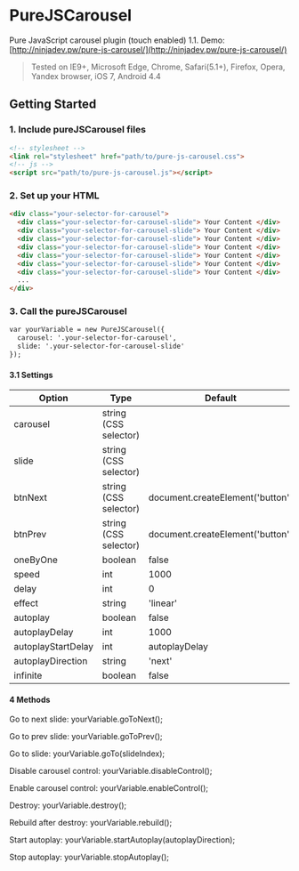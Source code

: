 # PureJSCarousel
Pure JavaScript carousel plugin (touch enabled) 1.1. Demo: [http://ninjadev.pw/pure-js-carousel/](http://ninjadev.pw/pure-js-carousel/)
> Tested on IE9+, Microsoft Edge, Chrome, Safari(5.1+), Firefox, Opera, Yandex browser, iOS 7, Android 4.4

## Getting Started

### 1. Include pureJSCarousel files
```html
<!-- stylesheet -->
<link rel="stylesheet" href="path/to/pure-js-carousel.css">
<!-- js -->
<script src="path/to/pure-js-carousel.js"></script>
```

### 2. Set up your HTML
```html
<div class="your-selector-for-carousel">
  <div class="your-selector-for-carousel-slide"> Your Content </div>
  <div class="your-selector-for-carousel-slide"> Your Content </div>
  <div class="your-selector-for-carousel-slide"> Your Content </div>
  <div class="your-selector-for-carousel-slide"> Your Content </div>
  <div class="your-selector-for-carousel-slide"> Your Content </div>
  <div class="your-selector-for-carousel-slide"> Your Content </div>
  <div class="your-selector-for-carousel-slide"> Your Content </div>
  ...
</div>
```
### 3. Call the pureJSCarousel
```html
var yourVariable = new PureJSCarousel({
  carousel: '.your-selector-for-carousel',
  slide: '.your-selector-for-carousel-slide'
});
```
#### 3.1 Settings
Option | Type | Default
------ | ---- | -------
carousel | string (CSS selector) |
slide | string (CSS selector) |
btnNext | string (CSS selector) | document.createElement('button')
btnPrev | string (CSS selector) | document.createElement('button')
oneByOne | boolean | false
speed | int | 1000
delay | int | 0
effect | string | 'linear'
autoplay | boolean | false |
autoplayDelay | int | 1000
autoplayStartDelay | int | autoplayDelay
autoplayDirection | string | 'next'
infinite | boolean | false

#### 4 Methods
Go to next slide: yourVariable.goToNext();

Go to prev slide: yourVariable.goToPrev();

Go to slide: yourVariable.goTo(slideIndex);

Disable carousel control: yourVariable.disableControl();

Enable carousel control: yourVariable.enableControl();

Destroy: yourVariable.destroy();

Rebuild after destroy: yourVariable.rebuild();

Start autoplay: yourVariable.startAutoplay(autoplayDirection);

Stop autoplay: yourVariable.stopAutoplay();
